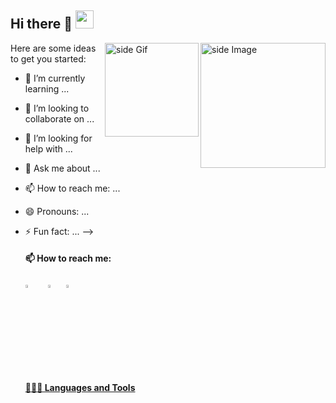 ## Hi there 👋   <img src="https://github.com/LavrekhaLucy/LavrekhaLucy Hi.gif" width="29px">

  
<img src="https://github.com/sciencepal/sciencepal/blob/master/assets/life_balance.gif" alt="side Image" align="right" width="200" height="auto" />
<a href="https://ko-fi.com/sciencepal"> <img src="https://media3.giphy.com/media/ZEB6yFbLnhyQf7g3hn/giphy.gif" alt="side Gif" align="right" width="150" height="auto"/> </a>


Here are some ideas to get you started:


- 🌱 I’m currently learning ...
- 👯 I’m looking to collaborate on ...
- 🤔 I’m looking for help with ...
- 💬 Ask me about ...
- 📫 How to reach me: ...
- 😄 Pronouns: ...
- ⚡ Fun fact: ...
-->
  #### 📫 How to reach me:
  
  [<img src="https://github.com/LavrekhaLucy/LavrekhaLucy/blob/master/assets/discord-round.svg" width="3.5%"/>](https://discord.gg/MnUUbHe)  &nbsp;   &nbsp; [<img src="https://img.icons8.com/color/48/000000/linkedin.png" width="3.5%"/>](www.linkedin.com/in/людмила-лавреха-7b24ba343)  &nbsp; <a href="mailto:lavrehaludmila@gmail.com"> <img src="https://img.icons8.com/fluent/48/000000/gmail.png" width="3.5%"/>
  
  #### 👨🏻‍💻 Languages and Tools <br />
